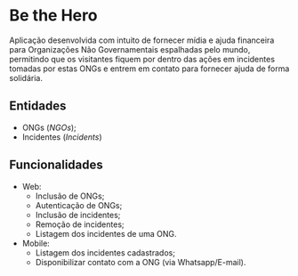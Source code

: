 # Be the Hero

Aplicação desenvolvida com intuito de fornecer mídia e ajuda financeira para Organizações Não Governamentais espalhadas pelo mundo, permitindo que os visitantes fiquem por dentro das ações em incidentes tomadas por estas ONGs e entrem em contato para fornecer ajuda de forma solidária.

## Entidades

- ONGs (_NGOs_);
- Incidentes (_Incidents_)

## Funcionalidades

- Web:
  - Inclusão de ONGs;
  - Autenticação de ONGs;
  - Inclusão de incidentes;
  - Remoção de incidentes;
  - Listagem dos incidentes de uma ONG.
- Mobile:
  - Listagem dos incidentes cadastrados;
  - Disponibilizar contato com a ONG (via Whatsapp/E-mail).
